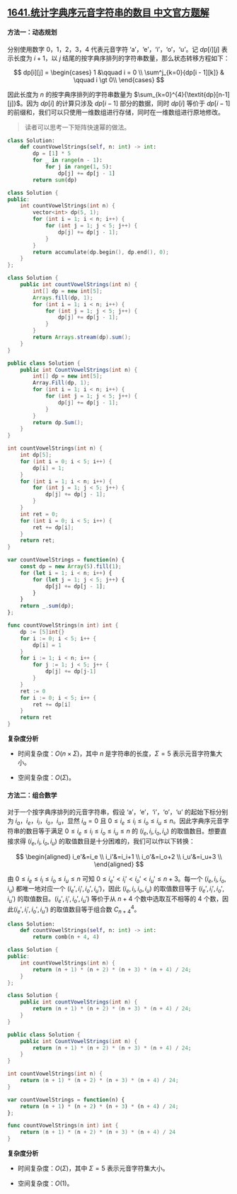 ## [1641.统计字典序元音字符串的数目 中文官方题解](https://leetcode.cn/problems/count-sorted-vowel-strings/solutions/100000/tong-ji-zi-dian-xu-yuan-yin-zi-fu-chuan-sk7y1)

#### 方法一：动态规划

分别使用数字 $0$，$1$，$2$，$3$，$4$ 代表元音字符 $\text{`a'}$，$\text{`e'}$，$\text{`i'}$，$\text{`o'}$，$\text{`u'}$。记 $\textit{dp}[i][j]$ 表示长度为 $i+1$，以 $j$ 结尾的按字典序排列的字符串数量，那么状态转移方程如下：

$$
dp[i][j] =
\begin{cases}
1 &\qquad i = 0 \\
\sum^j_{k=0}{dp[i - 1][k]} & \qquad i \gt 0\\
\end{cases}
$$

因此长度为 $n$ 的按字典序排列的字符串数量为 $\sum_{k=0}^{4}{\textit{dp}[n-1][j]}$。因为 $\textit{dp}[i]$ 的计算只涉及 $\textit{dp}[i-1]$ 部分的数据，同时 $\textit{dp}[i]$ 等价于 $\textit{dp}[i-1]$ 的前缀和，我们可以只使用一维数组进行存储，同时在一维数组进行原地修改。

> 读者可以思考一下矩阵快速幂的做法。

```Python [sol1-Python3]
class Solution:
    def countVowelStrings(self, n: int) -> int:
        dp = [1] * 5
        for _ in range(n - 1):
            for j in range(1, 5):
                dp[j] += dp[j - 1]
        return sum(dp)
```

```C++ [sol1-C++]
class Solution {
public:
    int countVowelStrings(int n) {
        vector<int> dp(5, 1);
        for (int i = 1; i < n; i++) {
            for (int j = 1; j < 5; j++) {
                dp[j] += dp[j - 1];
            }
        }
        return accumulate(dp.begin(), dp.end(), 0);
    }
};
```

```Java [sol1-Java]
class Solution {
    public int countVowelStrings(int n) {
        int[] dp = new int[5];
        Arrays.fill(dp, 1);
        for (int i = 1; i < n; i++) {
            for (int j = 1; j < 5; j++) {
                dp[j] += dp[j - 1];
            }
        }
        return Arrays.stream(dp).sum();
    }
}
```

```C# [sol1-C#]
public class Solution {
    public int CountVowelStrings(int n) {
        int[] dp = new int[5];
        Array.Fill(dp, 1);
        for (int i = 1; i < n; i++) {
            for (int j = 1; j < 5; j++) {
                dp[j] += dp[j - 1];
            }
        }
        return dp.Sum();
    }
}
```

```C [sol1-C]
int countVowelStrings(int n) {
    int dp[5];
    for (int i = 0; i < 5; i++) {
        dp[i] = 1;
    }
    for (int i = 1; i < n; i++) {
        for (int j = 1; j < 5; j++) {
            dp[j] += dp[j - 1];
        }
    }
    int ret = 0;
    for (int i = 0; i < 5; i++) {
        ret += dp[i];
    }
    return ret;
}
```

```JavaScript [sol1-JavaScript]
var countVowelStrings = function(n) {
    const dp = new Array(5).fill(1);
    for (let i = 1; i < n; i++) {
        for (let j = 1; j < 5; j++) {
            dp[j] += dp[j - 1];
        }
    }
    return _.sum(dp);
};
```

```go [sol1-Golang]
func countVowelStrings(n int) int {
    dp := [5]int{}
    for i := 0; i < 5; i++ {
        dp[i] = 1
    }
    for i := 1; i < n; i++ {
        for j := 1; j < 5; j++ {
            dp[j] += dp[j-1]
        }
    }
    ret := 0
    for i := 0; i < 5; i++ {
        ret += dp[i]
    }
    return ret
}
```

**复杂度分析**

+ 时间复杂度：$O(n \times \Sigma)$，其中 $n$ 是字符串的长度，$\Sigma = 5$ 表示元音字符集大小。

+ 空间复杂度：$O(\Sigma)$。

#### 方法二：组合数学

对于一个按字典序排列的元音字符串，假设 $\text{`a'}$，$\text{`e'}$，$\text{`i'}$，$\text{`o'}$，$\text{`u'}$ 的起始下标分别为 $i_a$，$i_e$，$i_i$，$i_o$，$i_u$，显然 $i_a=0$ 且 $0 \le i_e \le i_i \le i_o \le i_u \le n$。因此字典序元音字符串的数目等于满足 $0 \le i_e \le i_i \le i_o \le i_u \le n$ 的 $(i_e, i_i, i_o,i_u)$ 的取值数目。想要直接求得 $(i_e, i_i, i_o,i_u)$ 的取值数目是十分困难的，我们可以作以下转换：

$$
\begin{aligned}
i_e'&=i_e \\
i_i'&=i_i+1 \\
i_o'&=i_o+2 \\
i_u'&=i_u+3 \\
\end{aligned}
$$

由 $0 \le i_e \le i_i \le i_o \le i_u \le n$ 可知 $0 \le i_e' \lt i_i' \lt i_o' \lt i_u' \le n + 3$。每一个 $(i_e, i_i, i_o,i_u)$ 都唯一地对应一个 $(i_e', i_i', i_o',i_u')$，因此 $(i_e, i_i, i_o,i_u)$ 的取值数目等于 $(i_e', i_i', i_o',i_u')$ 的取值数目。$(i_e', i_i', i_o',i_u')$ 等价于从 $n+4$ 个数中选取互不相等的 $4$ 个数，因此$(i_e', i_i', i_o',i_u')$ 的取值数目等于组合数 $C^{4}_{n+4}$。

```Python [sol2-Python3]
class Solution:
    def countVowelStrings(self, n: int) -> int:
        return comb(n + 4, 4)
```

```C++ [sol2-C++]
class Solution {
public:
    int countVowelStrings(int n) {
        return (n + 1) * (n + 2) * (n + 3) * (n + 4) / 24;
    }
};
```

```Java [sol2-Java]
class Solution {
    public int countVowelStrings(int n) {
        return (n + 1) * (n + 2) * (n + 3) * (n + 4) / 24;
    }
}
```

```C# [sol2-C#]
public class Solution {
    public int CountVowelStrings(int n) {
        return (n + 1) * (n + 2) * (n + 3) * (n + 4) / 24;
    }
}
```

```C [sol2-C]
int countVowelStrings(int n) {
    return (n + 1) * (n + 2) * (n + 3) * (n + 4) / 24;
}
```

```JavaScript [sol2-JavaScript]
var countVowelStrings = function(n) {
    return (n + 1) * (n + 2) * (n + 3) * (n + 4) / 24;
};
```

```go [sol2-Golang]
func countVowelStrings(n int) int {
    return (n + 1) * (n + 2) * (n + 3) * (n + 4) / 24
}
```

**复杂度分析**

+ 时间复杂度：$O(\Sigma)$，其中 $\Sigma = 5$ 表示元音字符集大小。

+ 空间复杂度：$O(1)$。